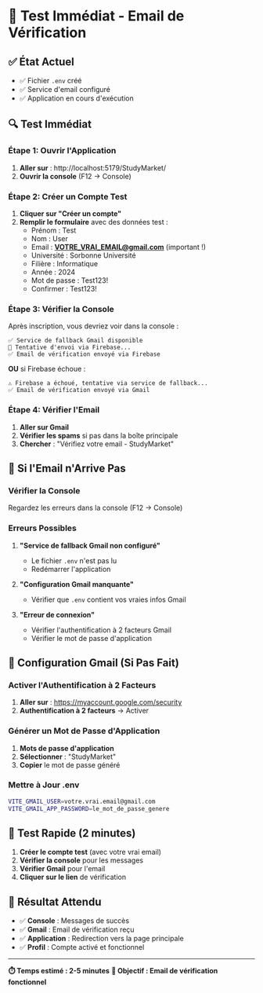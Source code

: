 # 🧪 Test Immédiat - Email de Vérification

## ✅ État Actuel
- ✅ Fichier `.env` créé
- ✅ Service d'email configuré
- ✅ Application en cours d'exécution

## 🔍 Test Immédiat

### **Étape 1: Ouvrir l'Application**
1. **Aller sur** : http://localhost:5179/StudyMarket/
2. **Ouvrir la console** (F12 → Console)

### **Étape 2: Créer un Compte Test**
1. **Cliquer sur "Créer un compte"**
2. **Remplir le formulaire** avec des données test :
   - Prénom : Test
   - Nom : User
   - Email : **VOTRE_VRAI_EMAIL@gmail.com** (important !)
   - Université : Sorbonne Université
   - Filière : Informatique
   - Année : 2024
   - Mot de passe : Test123!
   - Confirmer : Test123!

### **Étape 3: Vérifier la Console**
Après inscription, vous devriez voir dans la console :

```
✅ Service de fallback Gmail disponible
📧 Tentative d'envoi via Firebase...
✅ Email de vérification envoyé via Firebase
```

**OU** si Firebase échoue :

```
⚠️ Firebase a échoué, tentative via service de fallback...
✅ Email de vérification envoyé via Gmail
```

### **Étape 4: Vérifier l'Email**
1. **Aller sur Gmail**
2. **Vérifier les spams** si pas dans la boîte principale
3. **Chercher** : "Vérifiez votre email - StudyMarket"

## 🚨 Si l'Email n'Arrive Pas

### **Vérifier la Console**
Regardez les erreurs dans la console (F12 → Console)

### **Erreurs Possibles**
1. **"Service de fallback Gmail non configuré"**
   - Le fichier `.env` n'est pas lu
   - Redémarrer l'application

2. **"Configuration Gmail manquante"**
   - Vérifier que `.env` contient vos vraies infos Gmail

3. **"Erreur de connexion"**
   - Vérifier l'authentification à 2 facteurs Gmail
   - Vérifier le mot de passe d'application

## 🔧 Configuration Gmail (Si Pas Fait)

### **Activer l'Authentification à 2 Facteurs**
1. **Aller sur** : https://myaccount.google.com/security
2. **Authentification à 2 facteurs** → Activer

### **Générer un Mot de Passe d'Application**
1. **Mots de passe d'application**
2. **Sélectionner** : "StudyMarket"
3. **Copier** le mot de passe généré

### **Mettre à Jour .env**
```bash
VITE_GMAIL_USER=votre.vrai.email@gmail.com
VITE_GMAIL_APP_PASSWORD=le_mot_de_passe_genere
```

## 📱 Test Rapide (2 minutes)

1. **Créer le compte test** (avec votre vrai email)
2. **Vérifier la console** pour les messages
3. **Vérifier Gmail** pour l'email
4. **Cliquer sur le lien** de vérification

## 🎯 Résultat Attendu

- ✅ **Console** : Messages de succès
- ✅ **Gmail** : Email de vérification reçu
- ✅ **Application** : Redirection vers la page principale
- ✅ **Profil** : Compte activé et fonctionnel

---

**⏱️ Temps estimé : 2-5 minutes**
**🎯 Objectif : Email de vérification fonctionnel**
